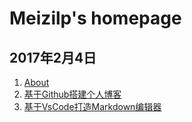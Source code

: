 # Meizilp's homepage

## 2017年2月4日

1. [About](2017/020400about)
1. [基于Github搭建个人博客](2017/020401build_blog_with_github)
1. [基于VsCode打造Markdown编辑器](2017/020402markdown_editor_vscode)